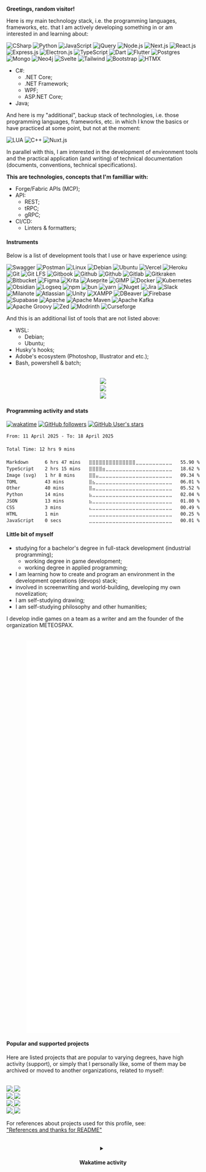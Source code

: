 <!-- markdownlint-disable -->
**Greetings, random visitor!**

Here is my main technology stack, i.e. the programming languages, frameworks, etc. that I am actively developing something in or
am interested in and learning about:

![CSharp](https://img.shields.io/badge/-.NET-000?&logo=dotnet)
![Python](https://img.shields.io/badge/-Python-000?&logo=Python)
![JavaScript](https://img.shields.io/badge/-JavaScript-000?&logo=JavaScript)
![jQuery](https://img.shields.io/badge/-jQuery-000?&logo=jQuery)
![Node.js](https://img.shields.io/badge/-Node.js-000?&logo=nodedotjs)
![Next.js](https://img.shields.io/badge/-Next.js-000?&logo=nextdotjs)
![React.js](https://img.shields.io/badge/-React.js-000?&logo=react)
![Express.js](https://img.shields.io/badge/-Express.js-000?&logo=express)
![Electron.js](https://img.shields.io/badge/-Electron.js-000?&logo=electron)
![TypeScript](https://img.shields.io/badge/-TypeScript-000?&logo=TypeScript)
![Dart](https://img.shields.io/badge/-Dart-000?&logo=dart)
![Flutter](https://img.shields.io/badge/-Flutter-000?&logo=flutter)
![Postgres](https://img.shields.io/badge/-Postgres-000?&logo=postgresql)
![Mongo](https://img.shields.io/badge/-Mongo-000?&logo=mongodb)
![Neo4j](https://img.shields.io/badge/-Neo4j-000?&logo=neo4j)
![Svelte](https://img.shields.io/badge/-Svelte-000?&logo=svelte)
![Tailwind](https://img.shields.io/badge/-Tailwind-000?&logo=tailwindcss)
![Bootstrap](https://img.shields.io/badge/-Bootstrap-000?&logo=bootstrap)
![HTMX](https://img.shields.io/badge/-HTMX-000?&logo=htmx)

- C#:
  - .NET Core;
  - .NET Framework;
  - WPF;
  - ASP.NET Core;
- Java;

And here is my "additional", backup stack of technologies, i.e. those programming languages, frameworks, etc. in which I know the basics or have practiced at some point, but not at the moment:

![LUA](https://img.shields.io/badge/-LUA-000?&logo=lua)
![C++](https://img.shields.io/badge/-C++-000?&logo=cplusplus)
![Nuxt.js](https://img.shields.io/badge/-Nuxt.js-000?&logo=nuxt)

In parallel with this, I am interested in the development of environment tools and the practical application (and writing) of technical documentation (documents, conventions, technical specifications).

**This are technologies, concepts that I'm familliar with:**

- Forge/Fabric APIs (MCP);
- API:
  - REST;
  - tRPC;
  - gRPC;
- CI/CD:
  - Linters & formatters;

#### Instruments

Below is a list of development tools that I use or have experience using:

![Swagger](https://img.shields.io/badge/-Swagger-000?&logo=swagger)
![Postman](https://img.shields.io/badge/-Postman-000?&logo=postman)
![Linux](https://img.shields.io/badge/-Linux-000?&logo=linux)
![Debian](https://img.shields.io/badge/-Debian-000?&logo=debian)
![Ubuntu](https://img.shields.io/badge/-Ubuntu-000?&logo=ubuntu)
![Vercel](https://img.shields.io/badge/-Vercel-000?&logo=vercel)
![Heroku](https://img.shields.io/badge/-Heroku-000?&logo=heroku)
![Git](https://img.shields.io/badge/-Git-000?&logo=git)
![Git LFS](https://img.shields.io/badge/-Git%20LFS-000?&logo=gitlfs)
![Gitbook](https://img.shields.io/badge/-Gitbook-000?&logo=gitbook)
![Github](https://img.shields.io/badge/-Github-000?&logo=github)
![Github](https://img.shields.io/badge/-Github%20Actions-000?&logo=githubactions)
![Gitlab](https://img.shields.io/badge/-Gitlab-000?&logo=gitlab)
![Gitkraken](https://img.shields.io/badge/-Gitkraken-000?&logo=gitkraken)
![Bitbucket](https://img.shields.io/badge/-Bitbucket-000?&logo=bitbucket)
![Figma](https://img.shields.io/badge/-Figma-000?&logo=figma)
![Krita](https://img.shields.io/badge/-Krita-000?&logo=Krita)
![Aseprite](https://img.shields.io/badge/-Aseprite-000?&logo=aseprite)
![GIMP](https://img.shields.io/badge/-GIMP-000?&logo=gimp)
![Docker](https://img.shields.io/badge/-Docker-000?&logo=docker)
![Kubernetes](https://img.shields.io/badge/-Kubernetes-000?&logo=kubernetes)
![Obsidian](https://img.shields.io/badge/-Obsidian-000?&logo=obsidian)
![Logseq](https://img.shields.io/badge/-Logseq-000?&logo=logseq)
![npm](https://img.shields.io/badge/-npm-000?&logo=npm)
![bun](https://img.shields.io/badge/-bun-000?&logo=bun)
![yarn](https://img.shields.io/badge/-yarn-000?&logo=yarn)
![Nuget](https://img.shields.io/badge/-Nuget-000?&logo=nuget)
![Jira](https://img.shields.io/badge/-Jira-000?&logo=jira)
![Slack](https://img.shields.io/badge/-Slack-000?&logo=slack)
![Milanote](https://img.shields.io/badge/-Milanote-000?&logo=milanote)
![Atlassian](https://img.shields.io/badge/-Atlassian-000?&logo=atlassian)
![Unity](https://img.shields.io/badge/-Unity-000?&logo=unity)
![XAMPP](https://img.shields.io/badge/-XAMPP-000?&logo=xampp)
![DBeaver](https://img.shields.io/badge/-DBeaver-000?&logo=dbeaver)
![Firebase](https://img.shields.io/badge/-Firebase-000?&logo=firebase)
![Supabase](https://img.shields.io/badge/-Supabase-000?&logo=supabase)
![Apache](https://img.shields.io/badge/-Apache-000?&logo=apache)
![Apache Maven](https://img.shields.io/badge/-Apache%20Maven-000?&logo=apachemaven)
![Apache Kafka](https://img.shields.io/badge/-Apache%20Kafka-000?&logo=apachekafka)
![Apache Groovy](https://img.shields.io/badge/-Apache%20Groovy-000?&logo=apachegroovy)
![Zed](https://img.shields.io/badge/-Zed-000?&logo=zedindustries)
![Modrinth](https://img.shields.io/badge/-Modrinth-000?&logo=modrinth)
![Curseforge](https://img.shields.io/badge/-Curseforge-000?&logo=curseforge)

And this is an additional list of tools that are not listed above:

- WSL:
  - Debian;
  - Ubuntu;
- Husky's hooks;
- Adobe's ecosystem (Photoshop, Illustrator and etc.);
- Bash, powershell & batch;

<br/>

<div align="center">
    <picture align="left">
      <source
        srcset="https://github-readme-stats-ysug.vercel.app/api?username=Falcion&show=reviews%2Cdiscussions_started%2Cdiscussions_answered%2Cprs_merged%2Cprs_merged_percentage&show_icons=true&theme=github_dark&custom_title=Recent%20activity%20(Falcion):&text_bold=true&card_width=500&hide_border=true"
        media="(prefers-color-scheme: dark)"
      />
      <source
        srcset="https://github-readme-stats-ysug.vercel.app/api?username=Falcion&show=reviews%2Cdiscussions_started%2Cdiscussions_answered%2Cprs_merged%2Cprs_merged_percentage&show_icons=true&custom_title=Recent%20activity%20(Falcion):&text_bold=true&card_width=500&hide_border=true"
        media="(prefers-color-scheme: light), (prefers-color-scheme: no-preference)"
      />
      <img src="https://github-readme-stats-ysug.vercel.app/api?username=Falcion&show=reviews%2Cdiscussions_started%2Cdiscussions_answered%2Cprs_merged%2Cprs_merged_percentage&show_icons=true&custom_title=Recent%20activity%20(Falcion):&text_bold=true&card_width=500&hide_border=true" />
    </picture>
    <br/>
    <picture align="right">
      <source
        srcset="https://github-readme-streak-stats-gray-six.vercel.app?user=Falcion&theme=github-dark-blue&card_width=500&currStreakLabel=C3D1CD&currStreakNum=C3D1CD&sideLabels=C3D1CD&hide_border=true"
        media="(prefers-color-scheme: dark)"
      />
      <source
        srcset="https://github-readme-streak-stats-gray-six.vercel.app?user=Falcion&card_width=500&currStreakLabel=5094F0&currStreakNum=434D58&sideLabels=434D58&ring=5094F0&fire=5094F0&hide_border=true"
        media="(prefers-color-scheme: light), (prefers-color-scheme: no-preference)"
      />
      <img src="https://github-readme-streak-stats-gray-six.vercel.app?user=Falcion&theme=ambient_gradient" />
    </picture>
    <br/>
    <picture align="center">
      <source
        srcset="https://github-profile-trophy.vercel.app/?username=Falcion&theme=darkhub&margin-w=4&margin-h=7&no-frame=true&no-bg=true&column=3"
        media="(prefers-color-scheme: dark)"
      />
      <source
        srcset="https://github-profile-trophy.vercel.app/?username=Falcion&theme=flat&margin-w=4&margin-h=7&no-frame=true&no-bg=true&column=3"
        media="(prefers-color-scheme: light), (prefers-color-scheme: no-preference)"
      />
      <img src="https://github-profile-trophy.vercel.app/?username=Falcion&theme=darkhub&margin-w=4&margin-h=7&no-frame=true&no-bg=true&column=3" />
    </picture>
</div>

#### Programming activity and stats

[![wakatime](https://wakatime.com/badge/user/8a621519-df33-4170-acfd-2a7ae1324590.svg)](https://wakatime.com/@8a621519-df33-4170-acfd-2a7ae1324590)
[![GitHub followers](https://img.shields.io/github/followers/Falcion)](https://github.com/Falcion?tab=followers)
[![GitHub User's stars](https://img.shields.io/github/stars/Falcion)](https://github.com/Falcion?tab=repositories)

<!--START_SECTION:waka-->

```txt
From: 11 April 2025 - To: 18 April 2025

Total Time: 12 hrs 9 mins

Markdown      6 hrs 47 mins   ⣿⣿⣿⣿⣿⣿⣿⣿⣿⣿⣿⣿⣿⣿⣀⣀⣀⣀⣀⣀⣀⣀⣀⣀⣀   55.90 %
TypeScript    2 hrs 15 mins   ⣿⣿⣿⣿⣶⣀⣀⣀⣀⣀⣀⣀⣀⣀⣀⣀⣀⣀⣀⣀⣀⣀⣀⣀⣀   18.62 %
Image (svg)   1 hr 8 mins     ⣿⣿⣤⣀⣀⣀⣀⣀⣀⣀⣀⣀⣀⣀⣀⣀⣀⣀⣀⣀⣀⣀⣀⣀⣀   09.34 %
TOML          43 mins         ⣿⣦⣀⣀⣀⣀⣀⣀⣀⣀⣀⣀⣀⣀⣀⣀⣀⣀⣀⣀⣀⣀⣀⣀⣀   06.01 %
Other         40 mins         ⣿⣤⣀⣀⣀⣀⣀⣀⣀⣀⣀⣀⣀⣀⣀⣀⣀⣀⣀⣀⣀⣀⣀⣀⣀   05.52 %
Python        14 mins         ⣦⣀⣀⣀⣀⣀⣀⣀⣀⣀⣀⣀⣀⣀⣀⣀⣀⣀⣀⣀⣀⣀⣀⣀⣀   02.04 %
JSON          13 mins         ⣦⣀⣀⣀⣀⣀⣀⣀⣀⣀⣀⣀⣀⣀⣀⣀⣀⣀⣀⣀⣀⣀⣀⣀⣀   01.80 %
CSS           3 mins          ⣄⣀⣀⣀⣀⣀⣀⣀⣀⣀⣀⣀⣀⣀⣀⣀⣀⣀⣀⣀⣀⣀⣀⣀⣀   00.49 %
HTML          1 min           ⣀⣀⣀⣀⣀⣀⣀⣀⣀⣀⣀⣀⣀⣀⣀⣀⣀⣀⣀⣀⣀⣀⣀⣀⣀   00.25 %
JavaScript    0 secs          ⣀⣀⣀⣀⣀⣀⣀⣀⣀⣀⣀⣀⣀⣀⣀⣀⣀⣀⣀⣀⣀⣀⣀⣀⣀   00.01 %
```

<!--END_SECTION:waka-->

#### Little bit of myself

- studying for a bachelor's degree in full-stack development (industrial programming);
  - working degree in game development;
  - working degree in applied programming;
- I am learning how to create and program an environment in the development operations (devops) stack;
- involved in screenwriting and world-building, developing my own novelization;
- I am self-studying drawing;
- I am self-studying philosophy and other humanities;

I develop indie games on a team as a writer and am the founder of the organization METEOSPAX.

<br/>
<div align="center">
  <img src="./github-metrics.svg" align="center">
</div>

#### Popular and supported projects

Here are listed projects that are popular to varying degrees, have high activity (support), or simply that I personally like, some of them may be archived or moved to another organizations, related to myself:

<br/>
<div align="left">
    <!-- UNITADE.md -->
    <a href="https://github.com/Falcion/UNITADE.md">
        <picture align="left">
          <source
            srcset="https://github-readme-stats-ysug.vercel.app/api/pin/?username=Falcion&repo=UNITADE.md&show=reviews%2Cdiscussions_started%2Cdiscussions_answered%2Cprs_merged%2Cprs_merged_percentage&show_icons=true&theme=github_dark&custom_title=Recent%20activity%20(Falcion):&text_bold=true&card_width=500&hide_border=true&description_lines_count=4&show_owner"
            media="(prefers-color-scheme: dark)"
          />
          <source
            srcset="https://github-readme-stats-ysug.vercel.app/api/pin/?username=Falcion&repo=UNITADE.md&show=reviews%2Cdiscussions_started%2Cdiscussions_answered%2Cprs_merged%2Cprs_merged_percentage&show_icons=true&custom_title=Recent%20activity%20(Falcion):&text_bold=true&card_width=500&hide_border=truedescription_lines_count=4&show_owner"
            media="(prefers-color-scheme: light), (prefers-color-scheme: no-preference)"
          />
          <img src="https://github-readme-stats-ysug.vercel.app/api/pin/?username=Falcion&repo=UNITADE.md&show=reviews%2Cdiscussions_started%2Cdiscussions_answered%2Cprs_merged%2Cprs_merged_percentage&show_icons=true&theme=github_dark&custom_title=Recent%20activity%20(Falcion):&text_bold=true&card_width=500&hide_border=true&description_lines_count=4&show_owner" />
        </picture>
    </a>
    <!-- LIBRA.md -->
    <a href="https://github.com/Falcion/LIBRA.md">
        <picture align="left">
          <source
            srcset="https://github-readme-stats-ysug.vercel.app/api/pin/?username=Falcion&repo=LIBRA.md&show=reviews%2Cdiscussions_started%2Cdiscussions_answered%2Cprs_merged%2Cprs_merged_percentage&show_icons=true&theme=github_dark&custom_title=Recent%20activity%20(Falcion):&text_bold=true&card_width=500&hide_border=true&description_lines_count=4&show_owner"
            media="(prefers-color-scheme: dark)"
          />
          <source
            srcset="https://github-readme-stats-ysug.vercel.app/api/pin/?username=Falcion&repo=LIBRA.md&show=reviews%2Cdiscussions_started%2Cdiscussions_answered%2Cprs_merged%2Cprs_merged_percentage&show_icons=true&custom_title=Recent%20activity%20(Falcion):&text_bold=true&card_width=500&hide_border=truedescription_lines_count=4&show_owner"
            media="(prefers-color-scheme: light), (prefers-color-scheme: no-preference)"
          />
          <img src="https://github-readme-stats-ysug.vercel.app/api/pin/?username=Falcion&repo=LIBRA.md&show=reviews%2Cdiscussions_started%2Cdiscussions_answered%2Cprs_merged%2Cprs_merged_percentage&show_icons=true&theme=github_dark&custom_title=Recent%20activity%20(Falcion):&text_bold=true&card_width=500&hide_border=true&description_lines_count=4&show_owner" />
        </picture>
    </a>
    <br/>
    <!-- ZUSTANDSMASCHINE -->
    <a href="https://github.com/Falcion/Zustandsmaschine">
        <picture align="left">
          <source
            srcset="https://github-readme-stats-ysug.vercel.app/api/pin/?username=Falcion&repo=Zustandsmaschine&show=reviews%2Cdiscussions_started%2Cdiscussions_answered%2Cprs_merged%2Cprs_merged_percentage&show_icons=true&theme=github_dark&custom_title=Recent%20activity%20(Falcion):&text_bold=true&card_width=500&hide_border=true&description_lines_count=4&show_owner"
            media="(prefers-color-scheme: dark)"
          />
          <source
            srcset="https://github-readme-stats-ysug.vercel.app/api/pin/?username=Falcion&repo=Zustandsmaschine&show=reviews%2Cdiscussions_started%2Cdiscussions_answered%2Cprs_merged%2Cprs_merged_percentage&show_icons=true&custom_title=Recent%20activity%20(Falcion):&text_bold=true&card_width=500&hide_border=truedescription_lines_count=4&show_owner"
            media="(prefers-color-scheme: light), (prefers-color-scheme: no-preference)"
          />
          <img src="https://github-readme-stats-ysug.vercel.app/api/pin/?username=Falcion&repo=Zustandsmaschine&show=reviews%2Cdiscussions_started%2Cdiscussions_answered%2Cprs_merged%2Cprs_merged_percentage&show_icons=true&theme=github_dark&custom_title=Recent%20activity%20(Falcion):&text_bold=true&card_width=500&hide_border=true&description_lines_count=4&show_owner" />
        </picture>
    </a>
    <!-- PATTERNUNOTE -->
    <a href="https://github.com/Falcion/Patternunote">
        <picture align="left">
          <source
            srcset="https://github-readme-stats-ysug.vercel.app/api/pin/?username=Falcion&repo=Patternunote&show=reviews%2Cdiscussions_started%2Cdiscussions_answered%2Cprs_merged%2Cprs_merged_percentage&show_icons=true&theme=github_dark&custom_title=Recent%20activity%20(Falcion):&text_bold=true&card_width=500&hide_border=true&description_lines_count=4&show_owner"
            media="(prefers-color-scheme: dark)"
          />
          <source
            srcset="https://github-readme-stats-ysug.vercel.app/api/pin/?username=Falcion&repo=Patternunote&show=reviews%2Cdiscussions_started%2Cdiscussions_answered%2Cprs_merged%2Cprs_merged_percentage&show_icons=true&custom_title=Recent%20activity%20(Falcion):&text_bold=true&card_width=500&hide_border=truedescription_lines_count=4&show_owner"
            media="(prefers-color-scheme: light), (prefers-color-scheme: no-preference)"
          />
          <img src="https://github-readme-stats-ysug.vercel.app/api/pin/?username=Falcion&repo=Patternunote&show=reviews%2Cdiscussions_started%2Cdiscussions_answered%2Cprs_merged%2Cprs_merged_percentage&show_icons=true&theme=github_dark&custom_title=Recent%20activity%20(Falcion):&text_bold=true&card_width=500&hide_border=true&description_lines_count=4&show_owner" />
        </picture>
    </a>
    <br/>
    <!-- ZUSTANDFUNDAMENTALEN -->
    <a href="https://github.com/Falcion/Zustandfundamentalen">
        <picture align="left">
          <source
            srcset="https://github-readme-stats-ysug.vercel.app/api/pin/?username=Falcion&repo=Zustandfundamentalen&show=reviews%2Cdiscussions_started%2Cdiscussions_answered%2Cprs_merged%2Cprs_merged_percentage&show_icons=true&theme=github_dark&custom_title=Recent%20activity%20(Falcion):&text_bold=true&card_width=500&hide_border=true&description_lines_count=4&show_owner"
            media="(prefers-color-scheme: dark)"
          />
          <source
            srcset="https://github-readme-stats-ysug.vercel.app/api/pin/?username=Falcion&repo=Zustandfundamentalen&show=reviews%2Cdiscussions_started%2Cdiscussions_answered%2Cprs_merged%2Cprs_merged_percentage&show_icons=true&custom_title=Recent%20activity%20(Falcion):&text_bold=true&card_width=500&hide_border=truedescription_lines_count=4&show_owner"
            media="(prefers-color-scheme: light), (prefers-color-scheme: no-preference)"
          />
          <img src="https://github-readme-stats-ysug.vercel.app/api/pin/?username=Falcion&repo=Zustandfundamentalen&show=reviews%2Cdiscussions_started%2Cdiscussions_answered%2Cprs_merged%2Cprs_merged_percentage&show_icons=true&theme=github_dark&custom_title=Recent%20activity%20(Falcion):&text_bold=true&card_width=500&hide_border=true&description_lines_count=4&show_owner" />
        </picture>
    </a>
    <!-- PATTERNUGIT -->
    <a href="https://github.com/Falcion/Patternugit">
        <picture align="left">
          <source
            srcset="https://github-readme-stats-ysug.vercel.app/api/pin/?username=Falcion&repo=Patternugit&show=reviews%2Cdiscussions_started%2Cdiscussions_answered%2Cprs_merged%2Cprs_merged_percentage&show_icons=true&theme=github_dark&custom_title=Recent%20activity%20(Falcion):&text_bold=true&card_width=500&hide_border=true&description_lines_count=4&show_owner"
            media="(prefers-color-scheme: dark)"
          />
          <source
            srcset="https://github-readme-stats-ysug.vercel.app/api/pin/?username=Falcion&repo=Patternugit&show=reviews%2Cdiscussions_started%2Cdiscussions_answered%2Cprs_merged%2Cprs_merged_percentage&show_icons=true&custom_title=Recent%20activity%20(Falcion):&text_bold=true&card_width=500&hide_border=truedescription_lines_count=4&show_owner"
            media="(prefers-color-scheme: light), (prefers-color-scheme: no-preference)"
          />
          <img src="https://github-readme-stats-ysug.vercel.app/api/pin/?username=Falcion&repo=Patternugit&show=reviews%2Cdiscussions_started%2Cdiscussions_answered%2Cprs_merged%2Cprs_merged_percentage&show_icons=true&theme=github_dark&custom_title=Recent%20activity%20(Falcion):&text_bold=true&card_width=500&hide_border=true&description_lines_count=4&show_owner" />
        </picture>
    </a>
    <br/>
    <!-- WHISPERER.md -->
    <a href="https://github.com/Falcion/Whisperer.md">
        <picture align="left">
          <source
            srcset="https://github-readme-stats-ysug.vercel.app/api/pin/?username=Falcion&repo=Whisperer.md&show=reviews%2Cdiscussions_started%2Cdiscussions_answered%2Cprs_merged%2Cprs_merged_percentage&show_icons=true&theme=github_dark&custom_title=Recent%20activity%20(Falcion):&text_bold=true&card_width=500&hide_border=true&description_lines_count=4&show_owner"
            media="(prefers-color-scheme: dark)"
          />
          <source
            srcset="https://github-readme-stats-ysug.vercel.app/api/pin/?username=Falcion&repo=Whisperer.md&show=reviews%2Cdiscussions_started%2Cdiscussions_answered%2Cprs_merged%2Cprs_merged_percentage&show_icons=true&custom_title=Recent%20activity%20(Falcion):&text_bold=true&card_width=500&hide_border=truedescription_lines_count=4&show_owner"
            media="(prefers-color-scheme: light), (prefers-color-scheme: no-preference)"
          />
          <img src="https://github-readme-stats-ysug.vercel.app/api/pin/?username=Falcion&repo=Whisperer.md&show=reviews%2Cdiscussions_started%2Cdiscussions_answered%2Cprs_merged%2Cprs_merged_percentage&show_icons=true&theme=github_dark&custom_title=Recent%20activity%20(Falcion):&text_bold=true&card_width=500&hide_border=true&description_lines_count=4&show_owner" />
        </picture>
    </a>
    <!-- PATTERNUWIKI -->
    <a href="https://github.com/Falcion/Patternuwiki">
        <picture align="left">
          <source
            srcset="https://github-readme-stats-ysug.vercel.app/api/pin/?username=Falcion&repo=Patternuwiki&show=reviews%2Cdiscussions_started%2Cdiscussions_answered%2Cprs_merged%2Cprs_merged_percentage&show_icons=true&theme=github_dark&custom_title=Recent%20activity%20(Falcion):&text_bold=true&card_width=500&hide_border=true&description_lines_count=4&show_owner"
            media="(prefers-color-scheme: dark)"
          />
          <source
            srcset="https://github-readme-stats-ysug.vercel.app/api/pin/?username=Falcion&repo=Patternuwiki&show=reviews%2Cdiscussions_started%2Cdiscussions_answered%2Cprs_merged%2Cprs_merged_percentage&show_icons=true&custom_title=Recent%20activity%20(Falcion):&text_bold=true&card_width=500&hide_border=truedescription_lines_count=4&show_owner"
            media="(prefers-color-scheme: light), (prefers-color-scheme: no-preference)"
          />
          <img src="https://github-readme-stats-ysug.vercel.app/api/pin/?username=Falcion&repo=Patternuwiki&show=reviews%2Cdiscussions_started%2Cdiscussions_answered%2Cprs_merged%2Cprs_merged_percentage&show_icons=true&theme=github_dark&custom_title=Recent%20activity%20(Falcion):&text_bold=true&card_width=500&hide_border=true&description_lines_count=4&show_owner" />
        </picture>
    </a>
</div>

For references about projects used for this profile, see:\
["References and thanks for README"](./REFERENCES.md)

<br/>
<div align="center">
    <details>
        <summary>
            <!-- markdown-link-check-disable -->
            <h4>
            Wakatime activity
            </h4>
            <!-- markdown-link-check-enable -->
        </summary>
        <picture align="center">
          <source
            srcset="https://github-readme-stats-ysug.vercel.app/api/wakatime?username=Falcion&card_width=500px&theme=github_dark&show_icons=true&custom_title=Wakatime%20(Last%20year):&hide_border=true"
            media="(prefers-color-scheme: dark)"
          />
          <source
            srcset="https://github-readme-stats-ysug.vercel.app/api/wakatime?username=Falcion&card_width=500&theme=github_light&show_icons=true&custom_title=Wakatime%20(Last%20year):&hide_border=true"
            media="(prefers-color-scheme: light), (prefers-color-scheme: no-preference)"
          />
          <img src="https://github-readme-stats-ysug.vercel.app/api/wakatime?username=Falcion&card_width=500&theme=ambient_gradient&show_icons=true&custom_title=Wakatime%20(Last%20year):&hide_border=true" />
        </picture>
    </details>
</div>
